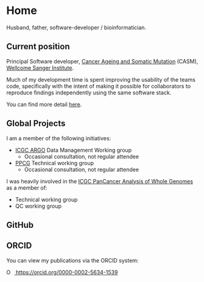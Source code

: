 # Home

Husband, father, software-developer / bioinformatician.

## Current position

Principal Software developer, [Cancer Ageing and Somatic Mutation][casm-url] (CASM), [Wellcome Sanger Institute][wsi-url].

Much of my development time is spent improving the usability of the teams code, specifically with the intent of making
it possible for collaborators to reproduce findings independently using the same software stack.

You can find more detail [here](./profile).

## Global Projects

I am a member of the following initiatives:

- [ICGC ARGO][argo-url] Data Management Working group
    - Occasional consultation, not regular attendee
- [PPCG][ppcg-url] Technical working group
    - Occasional consultation, not regular attendee

I was heavily involved in the [ICGC PanCancer Analysis of Whole Genomes][pcawg-url] as a member of:

- Technical working group
- QC working group

## GitHub

<!-- markdownlint-disable MD033 -->
<div class="github-card" data-github="keiranmraine" data-width="400" data-height="150" data-theme="default"></div>
<script src="//cdn.jsdelivr.net/github-cards/latest/widget.js"></script>
<!-- markdownlint-enable -->

## ORCID

You can view my publications via the ORCID system:

<!-- markdownlint-disable MD033 -->
<div itemscope itemtype="https://schema.org/Person">
    <a itemprop="sameAs"
        content="https://orcid.org/0000-0002-5634-1539"
        href="https://orcid.org/0000-0002-5634-1539"
        target="orcid.widget"
        rel="me noopener noreferrer"
        style="vertical-align:top;">
        <img src="https://orcid.org/sites/default/files/images/orcid_16x16.png"
            style="width:1em;margin-right:.5em;"
            alt="ORCID iD icon">
        https://orcid.org/0000-0002-5634-1539
    </a>
</div>
<!-- markdownlint-enable -->

<!-- references -->

[argo-url]: https://www.icgc-argo.org/
[casm-url]: http://www.sanger.ac.uk/science/programmes/cancer-genetics-and-genomics
[pcawg-url]: https://dcc.icgc.org/pcawg
[ppcg-url]: https://panprostate.org/
[wsi-url]: http://www.sanger.ac.uk/
